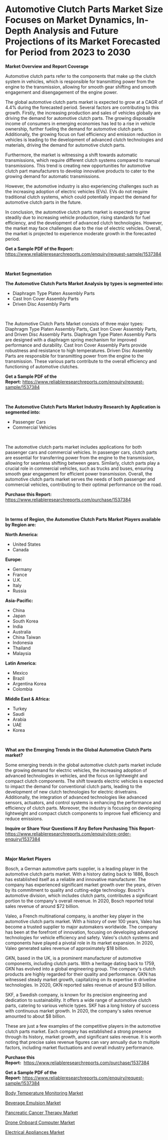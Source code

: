 <p><h1>Automotive Clutch Parts Market Size Focuses on Market Dynamics, In-Depth Analysis and Future Projections of its Market Forecasted for Period from 2023 to 2030</h1></p><p><strong>Market Overview and Report Coverage</strong></p>
<p><p>Automotive clutch parts refer to the components that make up the clutch system in vehicles, which is responsible for transmitting power from the engine to the transmission, allowing for smooth gear shifting and smooth engagement and disengagement of the engine power.</p><p>The global automotive clutch parts market is expected to grow at a CAGR of 4.4% during the forecasted period. Several factors are contributing to this growth. Firstly, the increasing production and sales of vehicles globally are driving the demand for automotive clutch parts. The growing disposable income of consumers in emerging economies has led to a rise in vehicle ownership, further fueling the demand for automotive clutch parts. Additionally, the growing focus on fuel efficiency and emission reduction in vehicles is leading to the development of advanced clutch technologies and materials, driving the demand for automotive clutch parts.</p><p>Furthermore, the market is witnessing a shift towards automatic transmissions, which require different clutch systems compared to manual transmissions. This trend is creating new opportunities for automotive clutch part manufacturers to develop innovative products to cater to the growing demand for automatic transmissions.</p><p>However, the automotive industry is also experiencing challenges such as the increasing adoption of electric vehicles (EVs). EVs do not require traditional clutch systems, which could potentially impact the demand for automotive clutch parts in the future.</p><p>In conclusion, the automotive clutch parts market is expected to grow steadily due to increasing vehicle production, rising standards for fuel efficiency, and the development of advanced clutch technologies. However, the market may face challenges due to the rise of electric vehicles. Overall, the market is projected to experience moderate growth in the forecasted period.</p></p>
<p><strong>Get a Sample PDF of the Report:</strong> <a href="https://www.reliableresearchreports.com/enquiry/request-sample/1537384">https://www.reliableresearchreports.com/enquiry/request-sample/1537384</a></p>
<p>&nbsp;</p>
<p><strong>Market Segmentation</strong></p>
<p><strong>The Automotive Clutch Parts Market Analysis by types is segmented into:</strong></p>
<p><ul><li>Diaphragm Type Platen Assembly Parts</li><li>Cast Iron Cover Assembly Parts</li><li>Driven Disc Assembly Parts</li></ul></p>
<p>&nbsp;</p>
<p><p>The Automotive Clutch Parts Market consists of three major types: Diaphragm Type Platen Assembly Parts, Cast Iron Cover Assembly Parts, and Driven Disc Assembly Parts. Diaphragm Type Platen Assembly Parts are designed with a diaphragm spring mechanism for improved performance and durability. Cast Iron Cover Assembly Parts provide robustness and resistance to high temperatures. Driven Disc Assembly Parts are responsible for transmitting power from the engine to the transmission. These various parts contribute to the overall efficiency and functioning of automotive clutches.</p></p>
<p><strong>Get a Sample PDF of the Report:</strong>&nbsp;<a href="https://www.reliableresearchreports.com/enquiry/request-sample/1537384">https://www.reliableresearchreports.com/enquiry/request-sample/1537384</a></p>
<p>&nbsp;</p>
<p><strong>The Automotive Clutch Parts Market Industry Research by Application is segmented into:</strong></p>
<p><ul><li>Passenger Cars</li><li>Commercial Vehicles</li></ul></p>
<p>&nbsp;</p>
<p><p>The automotive clutch parts market includes applications for both passenger cars and commercial vehicles. In passenger cars, clutch parts are essential for transferring power from the engine to the transmission, allowing for seamless shifting between gears. Similarly, clutch parts play a crucial role in commercial vehicles, such as trucks and buses, ensuring smooth gear engagement for efficient power transmission. Overall, the automotive clutch parts market serves the needs of both passenger and commercial vehicles, contributing to their optimal performance on the road.</p></p>
<p><strong>Purchase this Report:</strong>&nbsp; <a href="https://www.reliableresearchreports.com/purchase/1537384">https://www.reliableresearchreports.com/purchase/1537384</a></p>
<p>&nbsp;</p>
<p><strong>In terms of Region, the Automotive Clutch Parts Market Players available by Region are:</strong></p>
<p>
    <p> <strong> North America: </strong>
        <ul>
            <li>United States</li>
            <li>Canada</li>
        </ul>
        </p> 
    <p> <strong> Europe: </strong>
        <ul>
            <li>Germany</li>
            <li>France</li>
            <li>U.K.</li>
            <li>Italy</li>
            <li>Russia</li>
        </ul>
        </p> 
    <p> <strong> Asia-Pacific: </strong>
        <ul>
            <li>China</li>
            <li>Japan</li>
            <li>South Korea</li>
            <li>India</li>
            <li>Australia</li>
            <li>China Taiwan</li>
            <li>Indonesia</li>
            <li>Thailand</li>
            <li>Malaysia</li>
        </ul>
        </p> 
    <p> <strong> Latin America: </strong>
        <ul>
            <li>Mexico</li>
            <li>Brazil</li>
            <li>Argentina Korea</li>
            <li>Colombia</li>
        </ul>
        </p> 
    <p> <strong> Middle East & Africa: </strong>
        <ul>
            <li>Turkey</li>
            <li>Saudi</li>
            <li>Arabia</li>
            <li>UAE</li>
            <li>Korea</li>
        </ul>
    </p>
    </p>
<p>&nbsp;</p>
<p><strong>What are the Emerging Trends in the Global Automotive Clutch Parts market?</strong></p>
<p><p>Some emerging trends in the global automotive clutch parts market include the growing demand for electric vehicles, the increasing adoption of advanced technologies in vehicles, and the focus on lightweight and compact clutch components. The shift towards electric vehicles is expected to impact the demand for conventional clutch parts, leading to the development of new clutch technologies for electric drivetrains. Additionally, the integration of advanced technologies like advanced sensors, actuators, and control systems is enhancing the performance and efficiency of clutch parts. Moreover, the industry is focusing on developing lightweight and compact clutch components to improve fuel efficiency and reduce emissions.</p></p>
<p><strong>Inquire or Share Your Questions If Any Before Purchasing This Report</strong>- <a href="https://www.reliableresearchreports.com/enquiry/pre-order-enquiry/1537384">https://www.reliableresearchreports.com/enquiry/pre-order-enquiry/1537384</a></p>
<p>&nbsp;</p>
<p><strong>Major Market Players</strong></p>
<p><p>Bosch, a German automotive parts supplier, is a leading player in the automotive clutch parts market. With a history dating back to 1886, Bosch has established itself as a reliable and innovative manufacturer. The company has experienced significant market growth over the years, driven by its commitment to quality and cutting-edge technology. Bosch's automotive division, which includes clutch parts, contributes a significant portion to the company's overall revenue. In 2020, Bosch reported total sales revenue of around $72 billion.</p><p>Valeo, a French multinational company, is another key player in the automotive clutch parts market. With a history of over 100 years, Valeo has become a trusted supplier to major automakers worldwide. The company has been at the forefront of innovation, focusing on developing advanced technologies for vehicle efficiency and safety. Valeo's clutch systems and components have played a pivotal role in its market expansion. In 2020, Valeo generated sales revenue of approximately $18 billion.</p><p>GKN, based in the UK, is a prominent manufacturer of automotive components, including clutch parts. With a heritage dating back to 1759, GKN has evolved into a global engineering group. The company's clutch products are highly regarded for their quality and performance. GKN has witnessed steady market growth, capitalizing on its expertise in driveline technologies. In 2020, GKN reported sales revenue of around $13 billion.</p><p>SKF, a Swedish company, is known for its precision engineering and dedication to sustainability. It offers a wide range of automotive clutch parts, catering to various vehicle types. SKF has a long history of success with continuous market growth. In 2020, the company's sales revenue amounted to about $8 billion.</p><p>These are just a few examples of the competitive players in the automotive clutch parts market. Each company has established a strong presence through its history, market growth, and significant sales revenue. It is worth noting that precise sales revenue figures can vary annually due to multiple factors, including market fluctuations and overall industry performance.</p></p>
<p><strong>Purchase this Report:</strong>&nbsp;&nbsp;<a href="https://www.reliableresearchreports.com/purchase/1537384">https://www.reliableresearchreports.com/purchase/1537384</a></p>
<p></p>
<p><strong>Get a Sample PDF of the Report:</strong>&nbsp;<a href="https://www.reliableresearchreports.com/enquiry/request-sample/1537384">https://www.reliableresearchreports.com/enquiry/request-sample/1537384</a></p>
<p><p><a href="https://www.linkedin.com/pulse/body-temperature-monitoring-market-research-report-7sl6f/">Body Temperature Monitoring Market</a></p><p><a href="https://www.linkedin.com/pulse/beverage-emulsion-market-insights-players-forecast-till-2030-9rwcf/">Beverage Emulsion Market</a></p><p><a href="https://www.linkedin.com/pulse/pancreatic-cancer-therapy-market-challenges-opportunities-8srue/">Pancreatic Cancer Therapy Market</a></p><p><a href="https://medium.com/@besaagolli28/drone-onboard-computer-market-report-reveals-the-latest-trends-and-growth-opportunities-of-this-c91eb56a7351">Drone Onboard Computer Market</a></p><p><a href="https://medium.com/@lincolnfeil/electrical-appliances-market-analysis-its-cagr-market-segmentation-and-global-industry-overview-92453c36412a">Electrical Appliances Market</a></p></p>